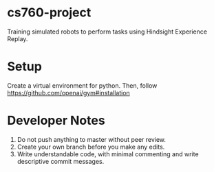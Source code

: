 # cs760-project
Training simulated robots to perform tasks using Hindsight Experience Replay.

# Setup
Create a virtual environment for python. Then, follow https://github.com/openai/gym#installation

# Developer Notes

1. Do not push anything to master without peer review.
2. Create your own branch before you make any edits.
3. Write understandable code, with minimal commenting and write descriptive commit messages.
